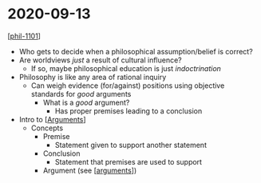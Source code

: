 # 2020-09-13

[[phil-1101]]

- Who gets to decide when a philosophical assumption/belief is correct?
- Are worldviews _just_ a result of cultural influence?
  - If so, maybe philosophical education is just _indoctrination_
- Philosophy is like any area of rational inquiry
  - Can weigh evidence (for/against) positions using objective standards for _good_ arguments
    - What is a _good_ argument?
      - Has proper premises leading to a conclusion
- Intro to [[Arguments]]
  - Concepts
    - Premise
      - Statement given to support another statement
    - Conclusion
      - Statement that premises are used to support
    - Argument (see [[arguments]])

[//begin]: # "Autogenerated link references for markdown compatibility"
[phil-1101]: ../phil-1101 "PHIL 1101 - Intro to Philosophy: Knowledge and Reality"
[arguments]: ../arguments "Arguments"
[//end]: # "Autogenerated link references"

